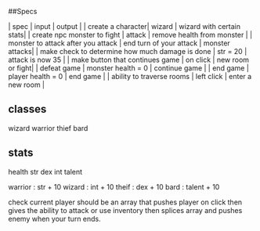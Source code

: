 ##Specs

| spec |  input |  output |
| create a character| wizard | wizard with certain stats|
| create npc monster to fight | attack | remove health from monster |
| monster to attack after you attack | end turn of your attack | monster attacks|
| make check to determine how much damage is done | str = 20 | attack is now 35 |
| make button that continues game | on click | new room or fight|
| defeat game | monster health = 0 | continue game |
| end game | player health = 0 | end game |
| ability to traverse rooms | left click | enter a new room |

## classes
wizard
warrior
thief
bard

## stats
health
str
dex
int
talent


warrior : str + 10
wizard : int + 10
theif : dex + 10
bard : talent + 10



check current player should be an array that pushes player on click then gives the ability to attack or use inventory then splices array and pushes enemy when your turn ends.
